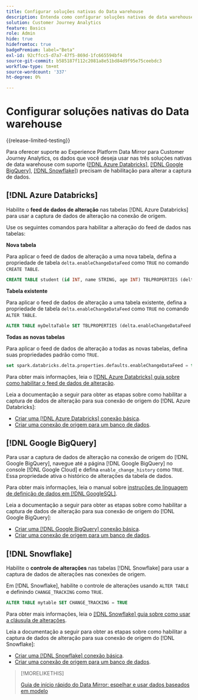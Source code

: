 ```yaml
---
title: Configurar soluções nativas do Data warehouse
description: Entenda como configurar soluções nativas de data warehouse para o Experience Platform Data Mirror para Customer Journey Analytics
solution: Customer Journey Analytics
feature: Basics
role: Admin
hide: true
hidefromtoc: true
badgePremium: label="Beta"
exl-id: 92cffcc5-d7a7-47f5-869d-1fc665594bf4
source-git-commit: b585187f112c2081a8e51bd84d9f95e75ceebdc3
workflow-type: tm+mt
source-wordcount: '337'
ht-degree: 0%

---
```


# Configurar soluções nativas do Data warehouse

{{release-limited-testing}}

Para oferecer suporte ao Experience Platform Data Mirror para Customer Journey Analytics, os dados que você deseja usar nas três soluções nativas de data warehouse com suporte ([[!DNL Azure Databricks]](#azure-databricks), [[!DNL Google BigQuery]](#google-bigquery), [[!DNL Snowflake]](#snowflake)) precisam de habilitação para alterar a captura de dados.


## [!DNL Azure Databricks]

Habilite o **feed de dados de alteração** nas tabelas [!DNL Azure Databricks] para usar a captura de dados de alteração na conexão de origem.

Use os seguintes comandos para habilitar a alteração do feed de dados nas tabelas:

**Nova tabela**

Para aplicar o feed de dados de alteração a uma nova tabela, defina a propriedade de tabela `delta.enableChangeDataFeed` como `TRUE` no comando `CREATE TABLE`.

```sql
CREATE TABLE student (id INT, name STRING, age INT) TBLPROPERTIES (delta.enableChangeDataFeed = true)
```

**Tabela existente**

Para aplicar o feed de dados de alteração a uma tabela existente, defina a propriedade de tabela `delta.enableChangeDataFeed` como `TRUE` no comando `ALTER TABLE`.

```sql
ALTER TABLE myDeltaTable SET TBLPROPERTIES (delta.enableChangeDataFeed = true)
```

**Todas as novas tabelas**

Para aplicar o feed de dados de alteração a todas as novas tabelas, defina suas propriedades padrão como `TRUE`.

```sql
set spark.databricks.delta.properties.defaults.enableChangeDataFeed = true;
```

Para obter mais informações, leia o [[!DNL Azure Databricks] guia sobre como habilitar o feed de dados de alteração](https://docs.databricks.com/aws/en/delta/delta-change-data-feed#enable-change-data-feed).

Leia a documentação a seguir para obter as etapas sobre como habilitar a captura de dados de alteração para sua conexão de origem do [!DNL Azure Databricks]:

* [Criar uma [!DNL Azure Databricks] conexão básica](https://experienceleague.adobe.com/en/docs/experience-platform/sources/api-tutorials/create/databases/databricks).
* [Criar uma conexão de origem para um banco de dados](https://experienceleague.adobe.com/en/docs/experience-platform/sources/api-tutorials/collect/database-nosql#create-a-source-connection).

## [!DNL Google BigQuery]

Para usar a captura de dados de alteração na conexão de origem do [!DNL Google BigQuery], navegue até a página [!DNL Google BigQuery] no console [!DNL Google Cloud] e defina `enable_change_history` como `TRUE`. Essa propriedade ativa o histórico de alterações da tabela de dados.

Para obter mais informações, leia o manual sobre [instruções de linguagem de definição de dados em [!DNL GoogleSQL]](https://cloud.google.com/bigquery/docs/reference/standard-sql/data-definition-language#table_option_list).

Leia a documentação a seguir para obter as etapas sobre como habilitar a captura de dados de alteração para sua conexão de origem do [!DNL Google BigQuery]:

* [Criar uma [!DNL Google BigQuery] conexão básica](https://experienceleague.adobe.com/en/docs/experience-platform/sources/api-tutorials/create/databases/bigquery).
* [Criar uma conexão de origem para um banco de dados](https://experienceleague.adobe.com/en/docs/experience-platform/sources/api-tutorials/collect/database-nosql#create-a-source-connection).

## [!DNL Snowflake]

Habilite o **controle de alterações** nas tabelas [!DNL Snowflake] para usar a captura de dados de alterações nas conexões de origem.

Em [!DNL Snowflake], habilite o controle de alterações usando `ALTER TABLE` e definindo `CHANGE_TRACKING` como `TRUE`.

```sql
ALTER TABLE mytable SET CHANGE_TRACKING = TRUE
```

Para obter mais informações, leia o [[!DNL Snowflake] guia sobre como usar a cláusula de alterações](https://docs.snowflake.com/en/sql-reference/constructs/changes#usage-notes).

Leia a documentação a seguir para obter as etapas sobre como habilitar a captura de dados de alteração para sua conexão de origem do [!DNL Snowflake]:

* [Criar uma [!DNL Snowflake] conexão básica](https://experienceleague.adobe.com/en/docs/experience-platform/sources/api-tutorials/create/databases/snowflake).
* [Criar uma conexão de origem para um banco de dados](https://experienceleague.adobe.com/en/docs/experience-platform/sources/api-tutorials/collect/database-nosql#create-a-source-connection).


>[!MORELIKETHIS]
>
>[Guia de início rápido do Data Mirror: espelhar e usar dados baseados em modelo](model-based.md)
>
